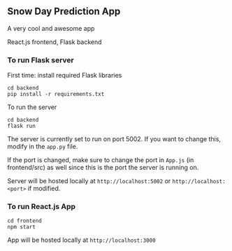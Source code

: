 ## Snow Day Prediction App

A very cool and awesome app 

React.js frontend,  Flask backend

### To run Flask server

First time: install required Flask libraries
```
cd backend
pip install -r requirements.txt 
```

To run the server
```
cd backend
flask run
```

The server is currently set to run on port 5002. If you want to change this, modify in the `app.py` file.

If the port is changed, make sure to change the port in `App.js` (in frontend/src) as well since this is the port the server is running on.

Server will be hosted locally at `http://localhost:5002` or `http://localhost:<port>` if modified.

### To run React.js App

```
cd frontend
npm start
```

App will be hosted locally at `http://localhost:3000`
